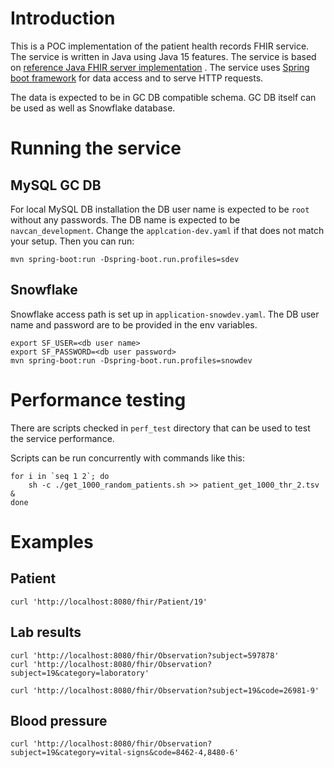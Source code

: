 # Introduction

This is a POC implementation of the patient health records FHIR service.
The service is written in Java using Java 15 features.
The service is based on [reference Java FHIR server implementation](https://hapifhir.io/hapi-fhir/) . The service uses [Spring boot framework](https://spring.io/projects/spring-boot) for data access and to serve HTTP requests. 

The data is expected to be in GC DB compatible schema. GC DB itself can be used as well as Snowflake database.

# Running the service

## MySQL GC DB

For local MySQL DB installation the DB user name is expected to be `root` without any passwords. The DB name is expected to be `navcan_development`. Change the `applcation-dev.yaml` if that does not match your setup. Then you can run:

```
mvn spring-boot:run -Dspring-boot.run.profiles=sdev
```

## Snowflake 

Snowflake access path is set up in `application-snowdev.yaml`. The DB user name and password are to be provided in the env variables. 

```
export SF_USER=<db user name>
export SF_PASSWORD=<db user password>
mvn spring-boot:run -Dspring-boot.run.profiles=snowdev
```

# Performance testing

There are scripts checked in `perf_test` directory that can be used to test the service performance.

Scripts can be run concurrently with commands like this:
```
for i in `seq 1 2`; do
    sh -c ./get_1000_random_patients.sh >> patient_get_1000_thr_2.tsv  &
done
```

# Examples

## Patient

```
curl 'http://localhost:8080/fhir/Patient/19'
```

## Lab results

```
curl 'http://localhost:8080/fhir/Observation?subject=597878'
curl 'http://localhost:8080/fhir/Observation?subject=19&category=laboratory'
```

```
curl 'http://localhost:8080/fhir/Observation?subject=19&code=26981-9'
```

## Blood pressure

```
curl 'http://localhost:8080/fhir/Observation?subject=19&category=vital-signs&code=8462-4,8480-6'
```


